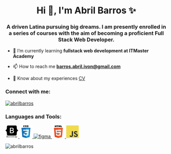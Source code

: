 <h1 align="center">Hi 🥰, I'm Abril Barros ✨</h1>
<h3 align="center">A driven Latina pursuing big dreams. I am presently enrolled in a series of courses with the aim of becoming a proficient Full Stack Web Developer.</h3>

- 🌱 I’m currently learning **fullstack web development at ITMaster Academy**

- 📫 How to reach me **barros.abril.ivon@gmail.com**

- 📄 Know about my experiences <a href="https://drive.google.com/file/d/1OD1_m9PJT4gFd024wb9ETAoOMlMaTFxM/view?usp=sharing">CV </a>
<h3 align="left">Connect with me:</h3>
<p align="left">
<a href="https://linkedin.com/in/abrilbarros" target="blank"><img align="center" src="https://raw.githubusercontent.com/rahuldkjain/github-profile-readme-generator/master/src/images/icons/Social/linked-in-alt.svg" alt="abrilbarros" height="30" width="40" /></a>
</p>

<h3 align="left">Languages and Tools:</h3>
<p align="left"> <a href="https://getbootstrap.com" target="_blank" rel="noreferrer"> <img src="https://raw.githubusercontent.com/devicons/devicon/master/icons/bootstrap/bootstrap-plain-wordmark.svg" alt="bootstrap" width="40" height="40"/> </a> <a href="https://www.w3schools.com/css/" target="_blank" rel="noreferrer"> <img src="https://raw.githubusercontent.com/devicons/devicon/master/icons/css3/css3-original-wordmark.svg" alt="css3" width="40" height="40"/> </a> <a href="https://www.figma.com/" target="_blank" rel="noreferrer"> <img src="https://www.vectorlogo.zone/logos/figma/figma-icon.svg" alt="figma" width="40" height="40"/> </a> <a href="https://www.w3.org/html/" target="_blank" rel="noreferrer"> <img src="https://raw.githubusercontent.com/devicons/devicon/master/icons/html5/html5-original-wordmark.svg" alt="html5" width="40" height="40"/> </a> <a href="https://developer.mozilla.org/en-US/docs/Web/JavaScript" target="_blank" rel="noreferrer"> <img src="https://raw.githubusercontent.com/devicons/devicon/master/icons/javascript/javascript-original.svg" alt="javascript" width="40" height="40"/> </a> </p>

<p><img align="left" src="https://github-readme-stats.vercel.app/api/top-langs?username=abrilbarros&show_icons=true&locale=en&layout=compact" alt="abrilbarros" /></p>
